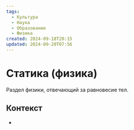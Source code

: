 ```yaml
---
tags:
  - Культура
  - Наука
  - Образование
  - Физика
created: 2024-09-18T20:15
updated: 2024-09-20T07:56
---
```

# Статика (физика)

Раздел физики, отвечающий за равновесие тел.

## Контекст
- 

